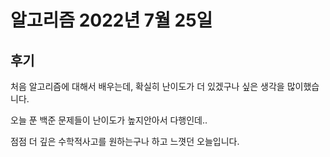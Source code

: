 # 알고리즘 2022년 7월 25일

## 후기



처음 알고리즘에 대해서 배우는데, 확실히 난이도가 더 있겠구나 싶은 생각을 많이했습니다.



오늘 푼 백준 문제들이 난이도가 높지안아서 다행인데..



점점 더 깊은 수학적사고를 원하는구나 하고 느꼇던 오늘입니다.